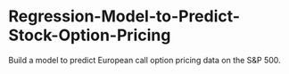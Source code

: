 # Regression-Model-to-Predict-Stock-Option-Pricing
Build a model to predict European call option pricing data on the S&amp;P 500.
